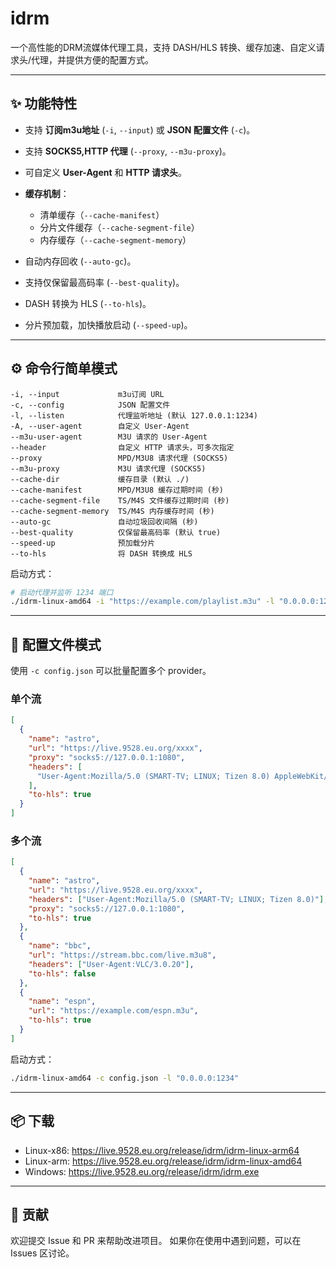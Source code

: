 # idrm

一个高性能的DRM流媒体代理工具，支持 DASH/HLS 转换、缓存加速、自定义请求头/代理，并提供方便的配置方式。

---

## ✨ 功能特性

* 支持 **订阅m3u地址** (`-i`, `--input`) 或 **JSON 配置文件** (`-c`)。
* 支持 **SOCKS5,HTTP 代理** (`--proxy`, `--m3u-proxy`)。
* 可自定义 **User-Agent** 和 **HTTP 请求头**。
* **缓存机制**：

  * 清单缓存（`--cache-manifest`）
  * 分片文件缓存（`--cache-segment-file`）
  * 内存缓存（`--cache-segment-memory`）
* 自动内存回收 (`--auto-gc`)。
* 支持仅保留最高码率 (`--best-quality`)。
* DASH 转换为 HLS (`--to-hls`)。
* 分片预加载，加快播放启动 (`--speed-up`)。

---

## ⚙️ 命令行简单模式

```
-i, --input             m3u订阅 URL
-c, --config            JSON 配置文件
-l, --listen            代理监听地址 (默认 127.0.0.1:1234)
-A, --user-agent        自定义 User-Agent
--m3u-user-agent        M3U 请求的 User-Agent
--header                自定义 HTTP 请求头，可多次指定
--proxy                 MPD/M3U8 请求代理 (SOCKS5)
--m3u-proxy             M3U 请求代理 (SOCKS5)
--cache-dir             缓存目录 (默认 ./)
--cache-manifest        MPD/M3U8 缓存过期时间 (秒)
--cache-segment-file    TS/M4S 文件缓存过期时间 (秒)
--cache-segment-memory  TS/M4S 内存缓存时间 (秒)
--auto-gc               自动垃圾回收间隔 (秒)
--best-quality          仅保留最高码率 (默认 true)
--speed-up              预加载分片
--to-hls                将 DASH 转换成 HLS
```
启动方式：

```bash
# 启动代理并监听 1234 端口
./idrm-linux-amd64 -i "https://example.com/playlist.m3u" -l "0.0.0.0:1234" --proxy "socks5://127.0.0.1:1080"
```
---

## 📄 配置文件模式

使用 `-c config.json` 可以批量配置多个 provider。

### 单个流

```json
[
  {
    "name": "astro",
    "url": "https://live.9528.eu.org/xxxx",
    "proxy": "socks5://127.0.0.1:1080",
    "headers": [
      "User-Agent:Mozilla/5.0 (SMART-TV; LINUX; Tizen 8.0) AppleWebKit/537.36 (KHTML, like Gecko) 108.0.5359.1/8.0 TV Safari/537.36"
    ],
    "to-hls": true
  }
]
```

### 多个流

```json
[
  {
    "name": "astro",
    "url": "https://live.9528.eu.org/xxxx",
    "headers": ["User-Agent:Mozilla/5.0 (SMART-TV; LINUX; Tizen 8.0)"],
    "proxy": "socks5://127.0.0.1:1080",
    "to-hls": true
  },
  {
    "name": "bbc",
    "url": "https://stream.bbc.com/live.m3u8",
    "headers": ["User-Agent:VLC/3.0.20"],
    "to-hls": false
  },
  {
    "name": "espn",
    "url": "https://example.com/espn.m3u",
    "to-hls": true
  }
]
```

启动方式：

```bash
./idrm-linux-amd64 -c config.json -l "0.0.0.0:1234" 
```

---

## 📦 下载

* Linux-x86: https://live.9528.eu.org/release/idrm/idrm-linux-arm64
* Linux-arm: https://live.9528.eu.org/release/idrm/idrm-linux-amd64
* Windows:   https://live.9528.eu.org/release/idrm/idrm.exe

---

## 🤝 贡献

欢迎提交 Issue 和 PR 来帮助改进项目。
如果你在使用中遇到问题，可以在 Issues 区讨论。

